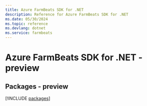 ```yaml
---
title: Azure FarmBeats SDK for .NET
description: Reference for Azure FarmBeats SDK for .NET
ms.date: 05/30/2024
ms.topic: reference
ms.devlang: dotnet
ms.service: farmbeats
---
```

# Azure FarmBeats SDK for .NET - preview
## Packages - preview
[!INCLUDE [packages](farmbeats-index.md)]